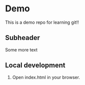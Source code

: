 # Demo

This is a demo repo for learning git!!

## Subheader

Some more text

## Local development

1. Open index.html in your browser.
